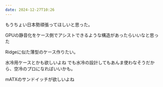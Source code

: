 ```yaml
---
date: 2024-12-27T10:26
---
```


もうちょい日本勢頑張ってほしいと思った。

GPUの静音化をケース側でアシストできるような構造があったらいいなと思った

Ridgeに似た薄型のケース作りたい。

水冷用ケースとかも欲しいよね
でも水冷の設計してもあんま使わなそうだから、空冷のプロになればいいかも。

mATXのサンドイッチが欲しいよね
